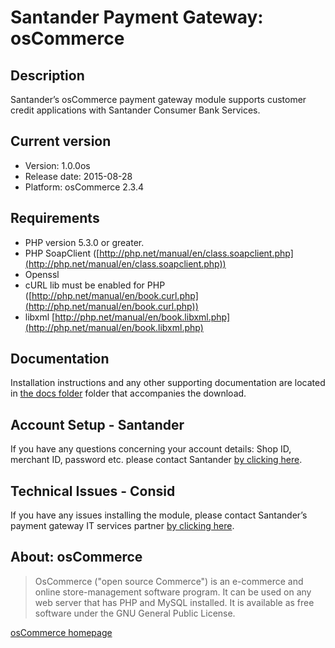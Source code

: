 # Santander Payment Gateway: osCommerce

## Description
Santander’s osCommerce payment gateway module supports customer credit applications with Santander Consumer Bank Services.

## Current version
* Version: 1.0.0os
* Release date: 2015-08-28
* Platform: osCommerce 2.3.4

## Requirements
* PHP version 5.3.0 or greater.
* PHP SoapClient ([http://php.net/manual/en/class.soapclient.php](http://php.net/manual/en/class.soapclient.php))
* Openssl
* cURL lib must be enabled for PHP ([http://php.net/manual/en/book.curl.php](http://php.net/manual/en/book.curl.php))
* libxml [http://php.net/manual/en/book.libxml.php](http://php.net/manual/en/book.libxml.php)

## Documentation
Installation instructions and any other supporting documentation are located in [the docs folder](./docs) folder that accompanies the download.

## Account Setup - Santander
If you have any questions concerning your account details: Shop ID, merchant ID, password etc. please contact Santander [by clicking here](http://santander.consid.se/site/contact?department=2).

## Technical Issues - Consid
If you have any issues installing the module, please contact Santander’s payment gateway IT services partner [by clicking here](http://santander.consid.se/site/contact?department=1).

## About: osCommerce
> OsCommerce ("open source Commerce") is an e-commerce and online store-management software program. It can be used on any web server that has PHP and MySQL installed. It is available as free software under the GNU General Public License.

[osCommerce homepage](http://www.oscommerce.com)